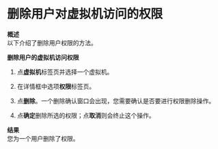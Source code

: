 # 删除用户对虚拟机访问的权限

**概述**<br/>
以下介绍了删除用户权限的方法。

**删除用户的虚拟机访问权限**

1. 点**虚拟机**标签页并选择一个虚拟机。

2. 在详情框中选项**权限**标签页。

3. 点**删除**。一个删除确认窗口会出现，您需要确认是否要进行权限删除操作。

4. 点**确定**删除所选的权限；点**取消**则会终止这个操作。

**结果**<br/>
您为一个用户删除了权限。
